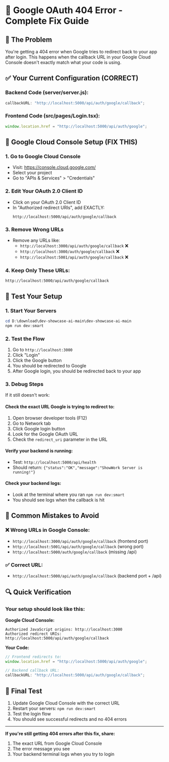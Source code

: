 # 🔧 Google OAuth 404 Error - Complete Fix Guide

## 🎯 **The Problem**

You're getting a 404 error when Google tries to redirect back to your app after login. This happens when the callback URL in your Google Cloud Console doesn't exactly match what your code is using.

## ✅ **Your Current Configuration (CORRECT)**

### Backend Code (server/server.js):

```javascript
callbackURL: "http://localhost:5000/api/auth/google/callback";
```

### Frontend Code (src/pages/Login.tsx):

```javascript
window.location.href = "http://localhost:5000/api/auth/google";
```

## 🔧 **Google Cloud Console Setup (FIX THIS)**

### 1. Go to Google Cloud Console

- Visit: https://console.cloud.google.com/
- Select your project
- Go to "APIs & Services" > "Credentials"

### 2. Edit Your OAuth 2.0 Client ID

- Click on your OAuth 2.0 Client ID
- In "Authorized redirect URIs", add EXACTLY:
  ```
  http://localhost:5000/api/auth/google/callback
  ```

### 3. Remove Wrong URLs

- Remove any URLs like:
  - `http://localhost:3000/api/auth/google/callback` ❌
  - `http://localhost:3000/auth/google/callback` ❌
  - `http://localhost:5001/api/auth/google/callback` ❌

### 4. Keep Only These URLs:

```
http://localhost:5000/api/auth/google/callback
```

## 🧪 **Test Your Setup**

### 1. Start Your Servers

```powershell
cd D:\download\dev-showcase-ai-main\dev-showcase-ai-main
npm run dev:smart
```

### 2. Test the Flow

1. Go to `http://localhost:3000`
2. Click "Login"
3. Click the Google button
4. You should be redirected to Google
5. After Google login, you should be redirected back to your app

### 3. Debug Steps

If it still doesn't work:

#### Check the exact URL Google is trying to redirect to:

1. Open browser developer tools (F12)
2. Go to Network tab
3. Click Google login button
4. Look for the Google OAuth URL
5. Check the `redirect_uri` parameter in the URL

#### Verify your backend is running:

- Test: `http://localhost:5000/api/health`
- Should return: `{"status":"OK","message":"ShowWork Server is running!"}`

#### Check your backend logs:

- Look at the terminal where you ran `npm run dev:smart`
- You should see logs when the callback is hit

## 🎯 **Common Mistakes to Avoid**

### ❌ Wrong URLs in Google Console:

- `http://localhost:3000/api/auth/google/callback` (frontend port)
- `http://localhost:5001/api/auth/google/callback` (wrong port)
- `http://localhost:5000/auth/google/callback` (missing /api)

### ✅ Correct URL:

- `http://localhost:5000/api/auth/google/callback` (backend port + /api)

## 🔍 **Quick Verification**

### Your setup should look like this:

**Google Cloud Console:**

```
Authorized JavaScript origins: http://localhost:3000
Authorized redirect URIs: http://localhost:5000/api/auth/google/callback
```

**Your Code:**

```javascript
// Frontend redirects to:
window.location.href = "http://localhost:5000/api/auth/google";

// Backend callback URL:
callbackURL: "http://localhost:5000/api/auth/google/callback";
```

## 🚀 **Final Test**

1. Update Google Cloud Console with the correct URL
2. Restart your servers: `npm run dev:smart`
3. Test the login flow
4. You should see successful redirects and no 404 errors

---

**If you're still getting 404 errors after this fix, share:**

1. The exact URL from Google Cloud Console
2. The error message you see
3. Your backend terminal logs when you try to login
